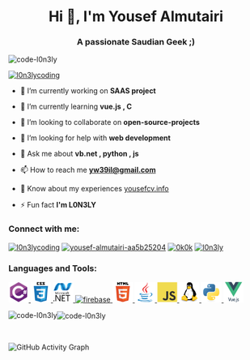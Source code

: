 <h1 align="center">Hi 👋, I'm Yousef Almutairi</h1>
<h3 align="center">A passionate Saudian Geek ;)</h3>

<p align="left"> <img src="https://komarev.com/ghpvc/?username=code-l0n3ly&label=Profile%20views&color=0e75b6&style=flat" alt="code-l0n3ly" /> </p>


<p align="left"> <a href="https://twitter.com/l0n3lycoding" target="blank"><img src="https://img.shields.io/twitter/follow/l0n3lycoding?logo=twitter&style=for-the-badge" alt="l0n3lycoding" /></a> </p>

- 🔭 I’m currently working on **SAAS project**

- 🌱 I’m currently learning **vue.js , C**

- 👯 I’m looking to collaborate on **open-source-projects**

- 🤝 I’m looking for help with **web development**

- 💬 Ask me about **vb.net , python , js**

- 📫 How to reach me **yw39il@gmail.com**

- 📄 Know about my experiences [yousefcv.info](yousefcv.info)

- ⚡ Fun fact **I'm L0N3LY**

<h3 align="left">Connect with me:</h3>
<p align="left">
<a href="https://twitter.com/l0n3lycoding" target="blank"><img align="center" src="https://raw.githubusercontent.com/rahuldkjain/github-profile-readme-generator/master/src/images/icons/Social/twitter.svg" alt="l0n3lycoding" height="30" width="40" /></a>
<a href="https://linkedin.com/in/yousef-almutairi-aa5b25204" target="blank"><img align="center" src="https://raw.githubusercontent.com/rahuldkjain/github-profile-readme-generator/master/src/images/icons/Social/linked-in-alt.svg" alt="yousef-almutairi-aa5b25204" height="30" width="40" /></a>
<a href="https://instagram.com/0k0k" target="blank"><img align="center" src="https://raw.githubusercontent.com/rahuldkjain/github-profile-readme-generator/master/src/images/icons/Social/instagram.svg" alt="0k0k" height="30" width="40" /></a>
<a href="https://www.youtube.com/c/l0n3ly" target="blank"><img align="center" src="https://raw.githubusercontent.com/rahuldkjain/github-profile-readme-generator/master/src/images/icons/Social/youtube.svg" alt="l0n3ly" height="30" width="40" /></a>
</p>

<h3 align="left">Languages and Tools:</h3>
<p align="left"> <a href="https://www.w3schools.com/cs/" target="_blank" rel="noreferrer"> <img src="https://raw.githubusercontent.com/devicons/devicon/master/icons/csharp/csharp-original.svg" alt="csharp" width="40" height="40"/> </a> <a href="https://www.w3schools.com/css/" target="_blank" rel="noreferrer"> <img src="https://raw.githubusercontent.com/devicons/devicon/master/icons/css3/css3-original-wordmark.svg" alt="css3" width="40" height="40"/> </a> <a href="https://dotnet.microsoft.com/" target="_blank" rel="noreferrer"> <img src="https://raw.githubusercontent.com/devicons/devicon/master/icons/dot-net/dot-net-original-wordmark.svg" alt="dotnet" width="40" height="40"/> </a> <a href="https://firebase.google.com/" target="_blank" rel="noreferrer"> <img src="https://www.vectorlogo.zone/logos/firebase/firebase-icon.svg" alt="firebase" width="40" height="40"/> </a> <a href="https://www.w3.org/html/" target="_blank" rel="noreferrer"> <img src="https://raw.githubusercontent.com/devicons/devicon/master/icons/html5/html5-original-wordmark.svg" alt="html5" width="40" height="40"/> </a> <a href="https://www.java.com" target="_blank" rel="noreferrer"> <img src="https://raw.githubusercontent.com/devicons/devicon/master/icons/java/java-original.svg" alt="java" width="40" height="40"/> </a> <a href="https://developer.mozilla.org/en-US/docs/Web/JavaScript" target="_blank" rel="noreferrer"> <img src="https://raw.githubusercontent.com/devicons/devicon/master/icons/javascript/javascript-original.svg" alt="javascript" width="40" height="40"/> </a> <a href="https://www.linux.org/" target="_blank" rel="noreferrer"> <img src="https://raw.githubusercontent.com/devicons/devicon/master/icons/linux/linux-original.svg" alt="linux" width="40" height="40"/> </a> <a href="https://www.python.org" target="_blank" rel="noreferrer"> <img src="https://raw.githubusercontent.com/devicons/devicon/master/icons/python/python-original.svg" alt="python" width="40" height="40"/> </a> <a href="https://vuejs.org/" target="_blank" rel="noreferrer"> <img src="https://raw.githubusercontent.com/devicons/devicon/master/icons/vuejs/vuejs-original-wordmark.svg" alt="vuejs" width="40" height="40"/> </a> </p>
<p align="left"><img align="left" src="https://github-readme-stats.vercel.app/api/top-langs?username=code-l0n3ly&show_icons=true&locale=en&layout=compact&theme=radical" alt="code-l0n3ly" /></p>

 
 <p><img align="center" src="https://github-readme-streak-stats.herokuapp.com/?user=code-l0n3ly&theme=radical" alt="code-l0n3ly" /></p>
 
 <br />
 
![GitHub Activity Graph](https://activity-graph.herokuapp.com/graph?username=code-l0n3ly&bg_color=000000&color=4fff67&line=4fff67&point=ffffff&area=true&hide_border=true)  
